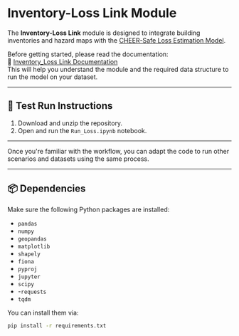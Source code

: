 # Inventory-Loss Link Module

The **Inventory-Loss Link** module is designed to integrate building inventories and hazard maps with the [CHEER-Safe Loss Estimation Model](https://github.com/CHEER-Hub/LossModel).

Before getting started, please read the documentation:  
📄 [Inventory_Loss Link Documentation](https://cheer-hub.github.io/Inventory-Loss-link/Data_Fusion.html)  
This will help you understand the module and the required data structure to run the model on your dataset.

---

## 🔧 Test Run Instructions

1. Download and unzip the repository.
2. Open and run the `Run_Loss.ipynb` notebook.

---

Once you're familiar with the workflow, you can adapt the code to run other scenarios and datasets using the same process.

---

## 📦 Dependencies

Make sure the following Python packages are installed:

- `pandas`
- `numpy`
- `geopandas`
- `matplotlib`
- `shapely`
- `fiona`
- `pyproj`
- `jupyter`
- `scipy`
- -`requests`
- `tqdm`


You can install them via:

```bash
pip install -r requirements.txt
